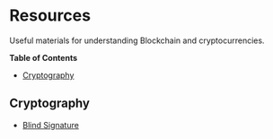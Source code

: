 # Resources
Useful materials for understanding Blockchain and cryptocurrencies.

**Table of Contents**
- [Cryptography](#Cryptography)

## Cryptography
- [Blind Signature](https://en.wikipedia.org/wiki/Blind_signature)


